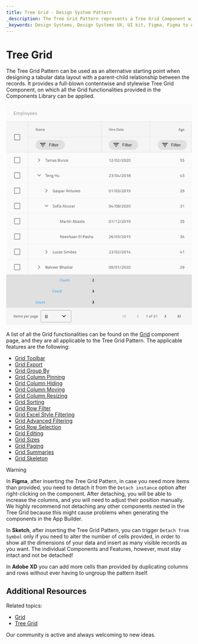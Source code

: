 ```yaml
---
title: Tree Grid - Design System Pattern
_description: The Tree Grid Pattern represents a Tree Grid Component with sub-levels nested and features applied in a ready-to-use element.
_keywords: Design Systems, Design Systems UX, UI kit, Figma, Figma to Angular, Export code from Figma, Figma to HTML, Figma UI kits, Sketch, Ignite UI for Angular, Sketch to Angular, Angular, Angular Design System, Export code from Sketch, Design Kits for Angular, Sketch HTML, Sketch to HTML, Sketch UI kits, Adobe XD, Adobe XD to Angular, Export code from Adobe XD, Adobe XD to HTML, Adobe XD UI kits
---
```


# Tree Grid

The Tree Grid Pattern can be used as an alternative starting point when designing a tabular data layout with a parent-child relationship between the records. It provides a full-blown contentwise and stylewise Tree Grid Component, on which all the Grid functionalities provided in the Components Library can be applied.

<img class="responsive-img" src="../images/tree_grid.png" srcset="../images/tree_grid@2x.png 2x" />
<div class="divider--half"></div>

A list of all the Grid functionalities can be found on the [Grid](../components/grid.md) component page, and they are all applicable to the Tree Grid Pattern. The applicable features are the following:

- [Grid Toolbar](../components/grid-toolbar.md)
- [Grid Export](../components/grid-export.md)
- [Grid Group By](../components/grid-grouping.md)
- [Grid Column Pinning](../components/grid-column-pinning.md)
- [Grid Column Hiding](../components/grid-column-hiding.md)
- [Grid Column Moving](../components/grid-column-moving.md)
- [Grid Column Resizing](../components/grid-column-resizing.md)
- [Grid Sorting](../components/grid-sorting.md)
- [Grid Row Filter](../components/grid-row-filter.md)
- [Grid Excel Style Filtering](../components/grid-excel-style-filter.md)
- [Grid Advanced Filtering](../components/grid-advanced-filter.md)
- [Grid Row Selection](../components/grid-row-selection.md)
- [Grid Editing](../components/grid-editing.md)
- [Grid Sizes](../components/grid-sizes.md)
- [Grid Paging](../components/grid-paging.md)
- [Grid Summaries](../components/grid-summaries.md)
- [Grid Skeleton](../components/grid-skeleton.md)

> [!WARNING]
> In **Figma**, after inserting the Tree Grid Pattern, in case you need more items than provided, you need to detach it from the `Detach instance` option after right-clicking on the component. After detaching, you will be able to increase the columns, and you will need to adjust their position manually. We highly recommend not detaching any other components nested in the Tree Grid because this might cause problems when generating the components in the App Builder.
>
> In **Sketch**, after inserting the Tree Grid Pattern, you can trigger `Detach from Symbol` only if you need to alter the number of cells provided, in order to show all the dimensions of your data and insert as many visible records as you want. The individual Components and Features, however, must stay intact and not be detached!
>
> In **Adobe XD** you can add more cells than provided by duplicating columns and rows without ever having to ungroup the pattern itself.

## Additional Resources

Related topics:

- [Grid](../components/grid.md)
- [Tree Grid](../components/tree-grid.md)

Our community is active and always welcoming to new ideas.
